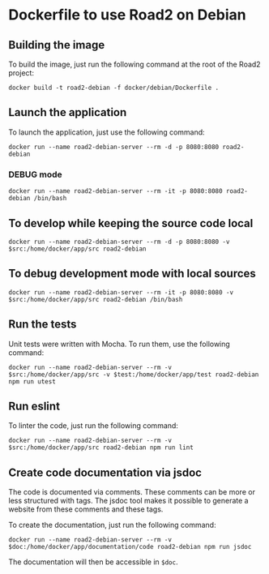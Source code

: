 # Dockerfile to use Road2 on Debian


## Building the image

To build the image, just run the following command at the root of the Road2 project:
```
docker build -t road2-debian -f docker/debian/Dockerfile .
```

## Launch the application

To launch the application, just use the following command:
```
docker run --name road2-debian-server --rm -d -p 8080:8080 road2-debian
```

### DEBUG mode
```
docker run --name road2-debian-server --rm -it -p 8080:8080 road2-debian /bin/bash
```

## To develop while keeping the source code local
```
docker run --name road2-debian-server --rm -d -p 8080:8080 -v $src:/home/docker/app/src road2-debian
```

## To debug development mode with local sources
```
docker run --name road2-debian-server --rm -it -p 8080:8080 -v $src:/home/docker/app/src road2-debian /bin/bash
```

## Run the tests

Unit tests were written with Mocha. To run them, use the following command:
```
docker run --name road2-debian-server --rm -v $src:/home/docker/app/src -v $test:/home/docker/app/test road2-debian npm run utest
```

## Run eslint

To linter the code, just run the following command:
```
docker run --name road2-debian-server --rm -v $src:/home/docker/app/src road2-debian npm run lint
```

## Create code documentation via jsdoc

The code is documented via comments. These comments can be more or less structured with tags. The jsdoc tool makes it possible to generate a website from these comments and these tags.

To create the documentation, just run the following command:
```
docker run --name road2-debian-server --rm -v $doc:/home/docker/app/documentation/code road2-debian npm run jsdoc
```

The documentation will then be accessible in `$doc`.